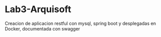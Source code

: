 # Lab3-Arquisoft
Creacion de aplicacion restful con mysql, spring boot y desplegadas en Docker, documentada con swagger
